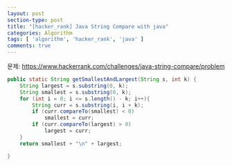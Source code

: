 ```yaml
---
layout: post
section-type: post
title: "[hacker_rank] Java String Compare with java"
categories: Algorithm
tags: [ 'algorithm', 'hacker_rank', 'java' ]
comments: true
---
```


문제:
https://www.hackerrank.com/challenges/java-string-compare/problem

``` Java
public static String getSmallestAndLargest(String s, int k) {
    String largest = s.substring(0, k);
    String smallest = s.substring(0, k);
    for (int i = 0; i <= s.length() - k; i++){
        String curr = s.substring(i, i + k);
        if (curr.compareTo(smallest) < 0)
            smallest = curr;
        if (curr.compareTo(largest) > 0)
            largest = curr;
    }         
    return smallest + "\n" + largest;

}
```
